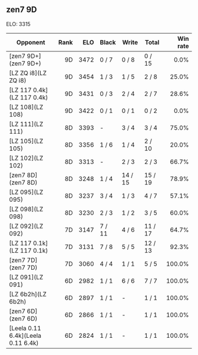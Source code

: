 ## zen7 9D ##

ELO: 3315

Opponent | Rank | ELO | Black | Write | Total | Win rate
---------|-----:|----:|-------|-------|-------|-------:
[zen7 9D+](zen7 9D+) | 9D | 3472 | 0 / 7 | 0 / 8 | 0 / 15 | 0.0%
[LZ ZQ i8](LZ ZQ i8) | 9D | 3454 | 1 / 3 | 1 / 5 | 2 / 8 | 25.0%
[LZ 117 0.4k](LZ 117 0.4k) | 9D | 3431 | 0 / 3 | 2 / 4 | 2 / 7 | 28.6%
[LZ 108](LZ 108) | 9D | 3422 | 0 / 1 | 0 / 1 | 0 / 2 | 0.0%
[LZ 111](LZ 111) | 8D | 3393 | - | 3 / 4 | 3 / 4 | 75.0%
[LZ 105](LZ 105) | 8D | 3356 | 1 / 6 | 1 / 4 | 2 / 10 | 20.0%
[LZ 102](LZ 102) | 8D | 3313 | - | 2 / 3 | 2 / 3 | 66.7%
[zen7 8D](zen7 8D) | 8D | 3248 | 1 / 4 | 14 / 15 | 15 / 19 | 78.9%
[LZ 095](LZ 095) | 8D | 3237 | 3 / 4 | 1 / 3 | 4 / 7 | 57.1%
[LZ 098](LZ 098) | 8D | 3230 | 2 / 3 | 1 / 2 | 3 / 5 | 60.0%
[LZ 092](LZ 092) | 7D | 3147 | 7 / 11 | 4 / 6 | 11 / 17 | 64.7%
[LZ 117 0.1k](LZ 117 0.1k) | 7D | 3131 | 7 / 8 | 5 / 5 | 12 / 13 | 92.3%
[zen7 7D](zen7 7D) | 7D | 3060 | 4 / 4 | 1 / 1 | 5 / 5 | 100.0%
[LZ 091](LZ 091) | 6D | 2982 | 1 / 1 | 6 / 6 | 7 / 7 | 100.0%
[LZ 6b2h](LZ 6b2h) | 6D | 2897 | 1 / 1 | - | 1 / 1 | 100.0%
[zen7 6D](zen7 6D) | 6D | 2866 | 1 / 1 | - | 1 / 1 | 100.0%
[Leela 0.11 6.4k](Leela 0.11 6.4k) | 6D | 2824 | 1 / 1 | - | 1 / 1 | 100.0%
